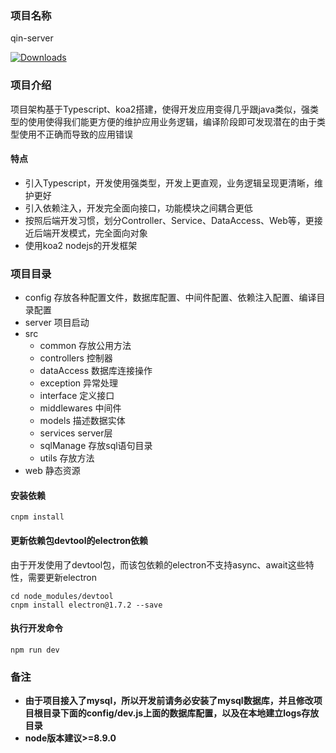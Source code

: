 ### 项目名称
qin-server

[![Downloads][downloads-image]][downloads-url]

### 项目介绍

项目架构基于Typescript、koa2搭建，使得开发应用变得几乎跟java类似，强类型的使用使得我们能更方便的维护应用业务逻辑，编译阶段即可发现潜在的由于类型使用不正确而导致的应用错误

#### 特点

- 引入Typescript，开发使用强类型，开发上更直观，业务逻辑呈现更清晰，维护更好
- 引入依赖注入，开发完全面向接口，功能模块之间耦合更低
- 按照后端开发习惯，划分Controller、Service、DataAccess、Web等，更接近后端开发模式，完全面向对象
- 使用koa2 nodejs的开发框架

### 项目目录
- config 存放各种配置文件，数据库配置、中间件配置、依赖注入配置、编译目录配置
- server 项目启动
- src
    - common 存放公用方法
    - controllers 控制器
    - dataAccess 数据库连接操作
    - exception 异常处理
    - interface 定义接口
    - middlewares 中间件
    - models 描述数据实体
    - services server层
    - sqlManage 存放sql语句目录
    - utils 存放方法
- web 静态资源

#### 安装依赖

```
cnpm install
```

#### 更新依赖包devtool的electron依赖

由于开发使用了devtool包，而该包依赖的electron不支持async、await这些特性，需要更新electron

```
cd node_modules/devtool
cnpm install electron@1.7.2 --save
```

#### 执行开发命令

```
npm run dev
```

### 备注

- **由于项目接入了mysql，所以开发前请务必安装了mysql数据库，并且修改项目根目录下面的config/dev.js上面的数据库配置，以及在本地建立logs存放目录**
- **node版本建议>=8.9.0**

[downloads-image]: http://img.shields.io/npm/dm/co.svg?style=flat-square
[downloads-url]: https://github.com/liya3719/node-ts-service-template